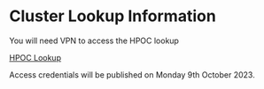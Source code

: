 # Cluster Lookup Information

You will need VPN to access the HPOC lookup

<a href="https://lookup.apj-cxrules.win/" target="_blank">HPOC Lookup</a>

Access credentials will be published on Monday 9th October 2023.